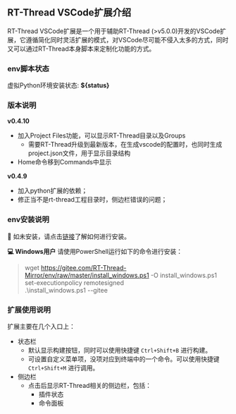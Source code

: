 ## RT-Thread VSCode扩展介绍

RT-Thread VSCode扩展是一个用于辅助RT-Thread (>v5.0.0)开发的VSCode扩展，它遵循简化同时灵活扩展的模式，对VSCode尽可能不侵入太多的方式，同时又可以通过RT-Thread本身脚本来定制化功能的方式。

### env脚本状态

虚拟Python环境安装状态: **${status}**

### 版本说明

**v0.4.10**
- 加入Project Files功能，可以显示RT-Thread目录以及Groups
  - 需要RT-Thread升级到最新版本，在生成vscode的配置时，也同时生成project.json文件，用于显示目录结构
- Home命令移到Commands中显示

**v0.4.9**
- 加入python扩展的依赖；
- 修正当不是rt-thread工程目录时，侧边栏错误的问题；

### env安装说明

📢 如未安装，请点击<a href="https://github.com/RT-Thread/env" target="_blank">链接</a>了解如何进行安装。

**💻 Windows用户** 请使用PowerShell运行如下的命令进行安装：

> wget https://gitee.com/RT-Thread-Mirror/env/raw/master/install_windows.ps1 -O install_windows.ps1 <br>
> set-executionpolicy remotesigned <br>
> .\install_windows.ps1 --gitee

### 扩展使用说明

扩展主要在几个入口上：

- 状态栏
  - 默认显示构建按钮，同时可以使用快捷键 `Ctrl+Shift+B` 进行构建。
  - 可设置自定义菜单项，没项对应到终端中的一个命令。可以使用快捷键 `Ctrl+Shift+M` 进行调用。
- 侧边栏
  - 点击后显示RT-Thread相关的侧边栏，包括：
    - 插件状态
    - 命令面板
